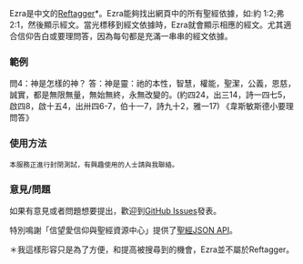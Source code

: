 Ezra是中文的[Reftagger](https://reftagger.com/)*。Ezra能夠找出網頁中的所有聖經依據，如:約 1:2;弗 2:1，然後顯示經文。當光標移到經文依據時，Ezra就會顯示相應的經文。尤其適合信仰告白或要理問答，因為每句都是充滿一串串的經文依據。

### 範例
問4：神是怎樣的神？
 答：神是靈：祂的本性，智慧，權能，聖潔，公義，恩慈，誠實，都是無限無量，無始無終，永無改變的。(約四24，出三14，詩一四七5，啟四8，啟十五4，出卅四6-7，伯十一7，詩九十2，雅一17)
《韋斯敏斯德小要理問答》

### 使用方法
    本服務正進行封閉測試，有興趣使用的人士請與我聯絡。

### 意見/問題
如果有意見或者問題想要提出，歡迎到[GitHub Issues](https://github.com/KenHung/Ezra/issues/new)發表。

特別鳴謝「信望愛信仰與聖經資源中心」提供了[聖經JSON API](https://bible.fhl.net/json/)。

＊我這樣形容只是為了方便，和提高被搜尋到的機會，Ezra並不屬於Reftagger。
